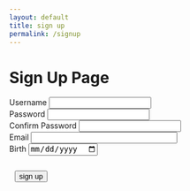 ```yaml
---
layout: default
title: sign up
permalink: /signup
---
```


<h1> Sign Up Page</h1>

<div class="signcontain">
    <div class="signup">
        <div style="">
            <label class="signupL">Username</label>
            <input id = "username" type="text"/>
        </div>
        <div style="">
            <label class="signupL">Password</label>
            <input id = "password" type="password">
        </div>
        <div style="">
            <label class="signupL">Confirm Password</label>
            <input id = "confirm_password" type="password">
        </div>
        <div style="">
            <label class="signupL">Email</label>
            <input type="email" id="email" pattern=".+@globex\.com" size="30" required />
        </div>
        <div style="">
            <label class="signupL">Birth</label>
            <input id="birth" type="date">
        </div>
    </div>
    <br>
</div>
<div style="padding: 10px">
    <button id = "signUPbutton" type="submit" class="signupbtn" onclick = "signup()">sign up</button>
</div>
<div id="john"></div>
<script> 
function dateFormatter(date) {
  date = new Date(date);
  const date_string =
    ((date.getMonth() + 1).toString().length === 2
      ? date.getMonth() + 1
      : "0" + (date.getMonth() + 1).toString()) +
    "-" +
    (date.getDate().toString().length === 2
      ? date.getDate()
      : "0" + date.getDate().toString()) +
    "-" +
    date.getFullYear();
  return date_string;
}
    function signup() {
        var password = document.getElementById("password").value;
        var confirm_password = document.getElementById("confirm_password").value;
        var username = document.getElementById("username").value;
        var birth = document.getElementById('birth').value;
        var email = document.getElementById('email').value;
        const login_url = "https://y2kcoders.stu.nighthawkcodingsociety.com/api/person/username";
        const url = "https://y2kcoders.stu.nighthawkcodingsociety.com/api/person/post";
         const requestOptions1 = {
           method: 'GET', mode: 'cors', cache: 'no-cache',
            credentials: 'include',
        };
        dob = dateFormatter(birth);
        fetch(login_url, requestOptions1)
        .then(data => {
            console.log(data);
            for (var i = 0; i < data.length; i++) {
                if (data[i] === username) {
                    alert("Username already exists");
                }
            }
        })
        .catch(error => {
            console.error('Error:', error);
        });
        if(username.length === 0){
            alert("please enter your username");
        }
        if(password.length === 0){
            alert("please enter your password");
        }
        if (dob === "") {
            alert("Please write your birth")
        }
        const post_url = url + "?email=" + email + "&name=" + username + "&password=" + password + "&dob=" + dob;
        var requestOptions = {
            method: 'POST',
            mode: 'cors',
            cache: 'no-cache',
            credentials: 'include',
        };
        if (password == confirm_password) {
            fetch(post_url, requestOptions)
                .then(response => {
                    if (response.status !== 200) {
                    const errorMsg = 'Database create error: ' + response.status;
                    console.log(errorMsg);
                    return;
                    }
                    // response contains valid result
                    response.json().then(data => {
                        console.log(data);
                        //add a table row for the new/created userid
                    })
                })
        } else {
            alert("password is not matched");
        }
    }
</script>

